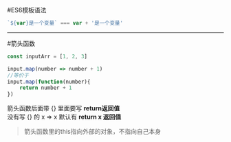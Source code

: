 #ES6模板语法
```js
`${var}是一个变量` === var + '是一个变量'
```
* * *

#箭头函数
```js
const inputArr = [1, 2, 3]

input.map(number => number + 1)
//等价于
input.map(function(number){
	return number + 1
})
```
箭头函数后面带 {} 里面要写 **return返回值**  
没有写 {} 的 x => x 默认有 **return x 返回值**
>箭头函数里的this指向外部的对象，不指向自己本身
